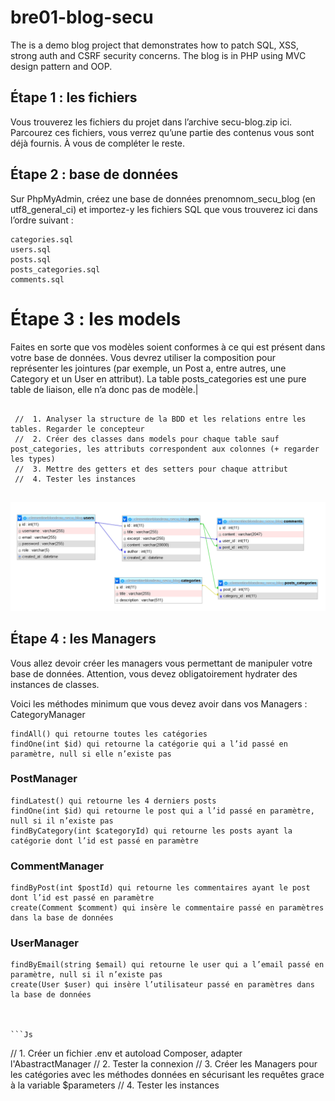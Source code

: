 # bre01-blog-secu

The is a demo blog project that demonstrates how to patch SQL, XSS, strong auth and CSRF security concerns. The blog is in PHP using MVC design pattern and OOP.

## Étape 1 : les fichiers

Vous trouverez les fichiers du projet dans l’archive secu-blog.zip ici. Parcourez ces fichiers, vous verrez qu’une partie des contenus vous sont déjà fournis. À vous de compléter le reste.

## Étape 2 : base de données

Sur PhpMyAdmin, créez une base de données prenomnom_secu_blog (en utf8_general_ci) et importez-y les fichiers SQL que vous trouverez ici dans l’ordre suivant :

    categories.sql
    users.sql
    posts.sql
    posts_categories.sql
    comments.sql

# Étape 3 : les models

Faites en sorte que vos modèles soient conformes à ce qui est présent dans votre base de données. Vous devrez utiliser la composition pour représenter les jointures (par exemple, un Post a, entre autres, une Category et un User en attribut). La table posts_categories est une pure table de liaison, elle n’a donc pas de modèle.|

```Js

 //  1. Analyser la structure de la BDD et les relations entre les tables. Regarder le concepteur
 //  2. Créer des classes dans models pour chaque table sauf post_categories, les attributs correspondent aux colonnes (+ regarder les types)
 //  3. Mettre des getters et des setters pour chaque attribut
 //  4. Tester les instances


```

![schéma du concepteur de la base de données correspondant au projet](concepteur.png)

## Étape 4 : les Managers

Vous allez devoir créer les managers vous permettant de manipuler votre base de données. Attention, vous devez obligatoirement hydrater des instances de classes.

Voici les méthodes minimum que vous devez avoir dans vos Managers :
CategoryManager

    findAll() qui retourne toutes les catégories
    findOne(int $id) qui retourne la catégorie qui a l’id passé en paramètre, null si elle n’existe pas

### PostManager

    findLatest() qui retourne les 4 derniers posts
    findOne(int $id) qui retourne le post qui a l’id passé en paramètre, null si il n’existe pas
    findByCategory(int $categoryId) qui retourne les posts ayant la catégorie dont l’id est passé en paramètre

### CommentManager

    findByPost(int $postId) qui retourne les commentaires ayant le post dont l’id est passé en paramètre
    create(Comment $comment) qui insère le commentaire passé en paramètres dans la base de données

### UserManager

    findByEmail(string $email) qui retourne le user qui a l’email passé en paramètre, null si il n’existe pas
    create(User $user) qui insère l’utilisateur passé en paramètres dans la base de données



    ```Js

// 1. Créer un fichier .env et autoload Composer, adapter l'AbastractManager
// 2. Tester la connexion
// 3. Créer les Managers pour les catégories avec les méthodes données en sécurisant les requêtes grace à la variable $parameters
// 4. Tester les instances

```

```
